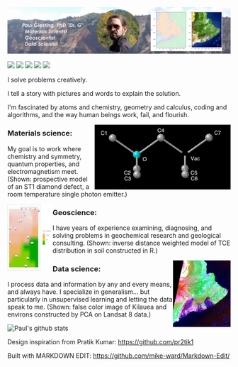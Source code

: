 ![banner](https://raw.githubusercontent.com/PAGiesting/PAGiesting/master/static/website_banner.JPG)

[<img src="https://img.shields.io/badge/linkedin-%230077B5.svg?&style=for-the-badge&logo=linkedin&logoColor=white" />](https://www.linkedin.com/in/paul-giesting-4845825/)
[<img src="https://img.shields.io/badge/email-%2312100E.svg?&style=for-the-badge" />](mailto:pagiesti@gmail.com)
[<img src = "https://img.shields.io/badge/blog-%23E4405F.svg?&style=for-the-badge">](https://pagiesting.github.io/)
[<img src = "https://img.shields.io/badge/podcast-%231877F2.svg?&style=for-the-badge">](https://www.thatssosecondmillennium.net)
[<img src="https://img.shields.io/badge/twitter-%231DA1F2.svg?&style=for-the-badge&logo=twitter&logoColor=white" />](https://twitter.com/infamous_DrG)

I solve problems creatively.

I tell a story with pictures and words to explain the solution.

I'm fascinated by atoms and chemistry, geometry and calculus, coding and algorithms, and the way human beings work, fail, and flourish.

<img align="right" src="https://raw.githubusercontent.com/PAGiesting/PAGiesting/master/static/ST1-OCV.png">

### Materials science: 
My goal is to work where chemistry and symmetry, quantum properties, and electromagnetism meet. (Shown: prospective model of an ST1 diamond defect, a room temperature single photon emitter.)

<img align="left" src="https://raw.githubusercontent.com/PAGiesting/PAGiesting/master/static/deepTCEmap-terr.JPG">

### Geoscience:
I have years of experience examining, diagnosing, and solving problems in geochemical research and geological consulting. (Shown: inverse distance weighted model of TCE distribution in soil constructed in R.)

<img align="right" src="https://raw.githubusercontent.com/PAGiesting/PAGiesting/master/static/pccrop.JPG">

### Data science:
I process data and information by any and every means, and always have. I specialize in generalism... but particularly in unsupervised learning and letting the data speak to me. (Shown: false color image of Kilauea and environs constructed by PCA on Landsat 8 data.)

![Paul's github stats](https://github-readme-stats.vercel.app/api?username=PAGiesting&show_icons=true&hide=["stars"])

Design inspiration from Pratik Kumar: <https://github.com/pr2tik1>

Built with MARKDOWN EDIT: <https://github.com/mike-ward/Markdown-Edit/>

<!--
### Hi there ðŸ‘‹
**PAGiesting/PAGiesting** is a âœ¨ _special_ âœ¨ repository because its `README.md` (this file) appears on your GitHub profile.

Here are some ideas to get you started:

- ðŸ”­ Iâ€™m currently working on ...
- ðŸŒ± Iâ€™m currently learning ...
- ðŸ‘¯ Iâ€™m looking to collaborate on ...
- ðŸ¤” Iâ€™m looking for help with ...
- ðŸ’¬ Ask me about ...
- ðŸ“« How to reach me: ...
- ðŸ˜„ Pronouns: ...
- âš¡ Fun fact: ...
-->

